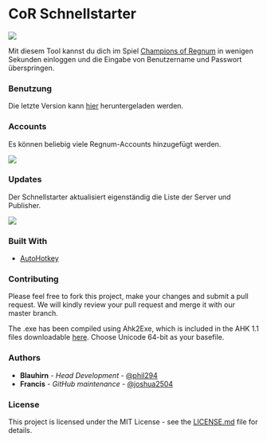 # CoR Schnellstarter

![](https://cdn.treudler.net/shared/screenshots/2018_08_31_22-59-53_F102WB3ehR42Q1oCOM9y.png)

Mit diesem Tool kannst du dich im Spiel [Champions of Regnum](https://www.championsofregnum.com/) in wenigen Sekunden einloggen und die Eingabe von Benutzername und Passwort überspringen.

### Benutzung

Die letzte Version kann [hier](https://github.com/phil294/cor-schnellstarter/releases/) heruntergeladen werden.

### Accounts

Es können beliebig viele Regnum-Accounts hinzugefügt werden.

![](https://cdn.treudler.net/shared/screenshots/2018_08_31_22-33-53_xrQ2dH80gQ26hjPvpUPN.png)

### Updates

Der Schnellstarter aktualisiert eigenständig die Liste der Server und Publisher.

![](https://cdn.treudler.net/shared/screenshots/2018_08_31_22-04-11_EdXEcPV99rWSxYX6v9pJ.png)

### Built With

* [AutoHotkey](https://github.com/Lexikos/AutoHotkey_L)

### Contributing

Please feel free to fork this project, make your changes and submit a pull request. We will kindly review your pull request and merge it with our master branch.

The .exe has been compiled using Ahk2Exe, which is included in the AHK 1.1 files downloadable [here](https://autohotkey.com/download/1.1/).
Choose Unicode 64-bit as your basefile.

### Authors

* **Blauhirn** - *Head Development* - [@phil294](https://github.com/phil294)
* **Francis** - *GitHub maintenance* - [@joshua2504](https://github.com/joshua2504)

### License

This project is licensed under the MIT License - see the [LICENSE.md](LICENSE.md) file for details.
